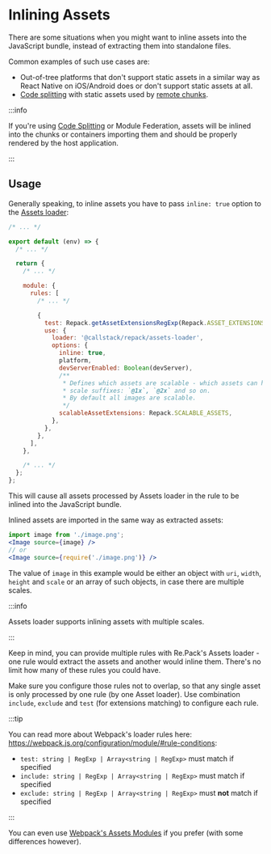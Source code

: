 # Inlining Assets

There are some situations when you might want to inline assets into the JavaScript bundle, instead of extracting them into standalone files.

Common examples of such use cases are:

- Out-of-tree platforms that don't support static assets in a similar way as React Native on iOS/Android does or don't support static assets at all.
- [Code splitting](../placeholder) with static assets used by [remote chunks](../placeholder).

:::info

If you're using [Code Splitting](../placeholder) or Module Federation, assets will be inlined into the chunks or containers
importing them and should be properly rendered by the host application.

:::

## Usage

Generally speaking, to inline assets you have to pass `inline: true` option to the [Assets loader](../loaders/assets-loader):

```js
/* ... */

export default (env) => {
  /* ... */

  return {
    /* ... */

    module: {
      rules: [
        /* ... */

        {
          test: Repack.getAssetExtensionsRegExp(Repack.ASSET_EXTENSIONS),
          use: {
            loader: '@callstack/repack/assets-loader',
            options: {
              inline: true,
              platform,
              devServerEnabled: Boolean(devServer),
              /**
               * Defines which assets are scalable - which assets can have
               * scale suffixes: `@1x`, `@2x` and so on.
               * By default all images are scalable.
               */
              scalableAssetExtensions: Repack.SCALABLE_ASSETS,
            },
          },
        },
      ],
    },

    /* ... */
  };
};
```

This will cause all assets processed by Assets loader in the rule to be inlined into the JavaScript bundle.

Inlined assets are imported in the same way as extracted assets:

```jsx
import image from './image.png';
<Image source={image} />
// or
<Image source={require('./image.png')} />
```

The value of `image` in this example would be either an object with `uri`, `width`, `height` and `scale` or an array of such objects, in case there are multiple scales.

:::info

Assets loader supports inlining assets with multiple scales.

:::

Keep in mind, you can provide multiple rules with Re.Pack's Assets loader - one rule would extract the assets and another would inline them. There's no limit how many of these rules you could have.

Make sure you configure those rules not to overlap, so that any single asset is only processed by one rule (by one Asset loader).
Use combination `include`, `exclude` and `test` (for extensions matching) to configure each rule.

:::tip

You can read more about Webpack's loader rules here: https://webpack.js.org/configuration/module/#rule-conditions:

- `test: string | RegExp | Array<string | RegExp>` must match if specified
- `include: string | RegExp | Array<string | RegExp>` must match if specified
- `exclude: string | RegExp | Array<string | RegExp>` must **not** match if specified

:::

You can even use [Webpack's Assets Modules](https://webpack.js.org/guides/asset-modules/) if you prefer (with some differences however).
